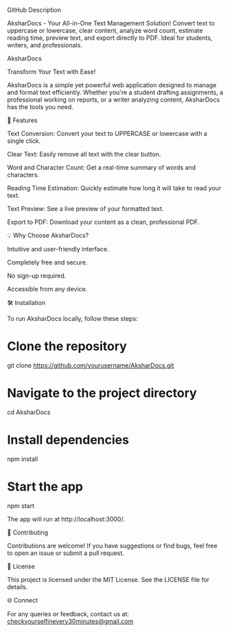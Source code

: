 GitHub Description

AksharDocs - Your All-in-One Text Management Solution! Convert text to uppercase or lowercase, clear content, analyze word count, estimate reading time, preview text, and export directly to PDF. Ideal for students, writers, and professionals.

AksharDocs

Transform Your Text with Ease!

AksharDocs is a simple yet powerful web application designed to manage and format text efficiently. Whether you're a student drafting assignments, a professional working on reports, or a writer analyzing content, AksharDocs has the tools you need.

🚀 Features

Text Conversion: Convert your text to UPPERCASE or lowercase with a single click.

Clear Text: Easily remove all text with the clear button.

Word and Character Count: Get a real-time summary of words and characters.

Reading Time Estimation: Quickly estimate how long it will take to read your text.

Text Preview: See a live preview of your formatted text.

Export to PDF: Download your content as a clean, professional PDF.

💡 Why Choose AksharDocs?

Intuitive and user-friendly interface.

Completely free and secure.

No sign-up required.

Accessible from any device.

🛠 Installation

To run AksharDocs locally, follow these steps:

# Clone the repository
git clone https://github.com/yourusername/AksharDocs.git

# Navigate to the project directory
cd AksharDocs

# Install dependencies
npm install

# Start the app
npm start

The app will run at http://localhost:3000/.

🤝 Contributing

Contributions are welcome! If you have suggestions or find bugs, feel free to open an issue or submit a pull request.

📜 License

This project is licensed under the MIT License. See the LICENSE file for details.

🌐 Connect

For any queries or feedback, contact us at: 
checkyourselfinevery30minutes@gmail.com
